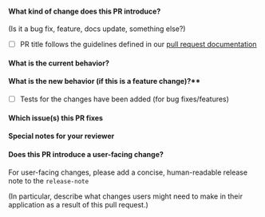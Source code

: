 #### What kind of change does this PR introduce?

(Is it a bug fix, feature, docs update, something else?)

- [ ] PR title follows the guidelines defined in our [pull request documentation](https://github.com/ossf/scorecard/blob/main/CONTRIBUTING.md#pr-process)

#### What is the current behavior?

#### What is the new behavior (if this is a feature change)?**

- [ ] Tests for the changes have been added (for bug fixes/features)

#### Which issue(s) this PR fixes

<!--
*Automatically closes linked issue when PR is merged.
Usage: `Fixes #<issue number>`, or `Fixes (paste link of issue)`.

Fixes #

or

NONE
-->

#### Special notes for your reviewer

#### Does this PR introduce a user-facing change?

For user-facing changes, please add a concise, human-readable release note to
the `release-note`

(In particular, describe what changes users might need to make in their
application as a result of this pull request.)

<!--
If no, just write "NONE" in the release-note block below.
If yes, a release note is required:
Enter your extended release note in the block below.
If the PR requires additional action from users switching to the new release,
include the string "ACTION REQUIRED".

For more information on release notes see: https://git.k8s.io/release/cmd/release-notes/README.md
-->

```release-note

```

